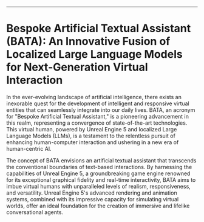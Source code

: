 
------------------------------

# Bespoke Artificial Textual Assistant (BATA): An Innovative Fusion of Localized Large Language Models for Next-Generation Virtual Interaction

In the ever-evolving landscape of artificial intelligence, there exists an inexorable quest for the development of intelligent and responsive virtual entities that can seamlessly integrate into our daily lives. BATA, an acronym for "Bespoke Artificial Textual Assistant," is a pioneering advancement in this realm, representing a convergence of state-of-the-art technologies. This virtual human, powered by Unreal Engine 5 and localized Large Language Models (LLMs), is a testament to the relentless pursuit of enhancing human-computer interaction and ushering in a new era of human-centric AI.

The concept of BATA envisions an artificial textual assistant that transcends the conventional boundaries of text-based interactions. By harnessing the capabilities of Unreal Engine 5, a groundbreaking game engine renowned for its exceptional graphical fidelity and real-time interactivity, BATA aims to imbue virtual humans with unparalleled levels of realism, responsiveness, and versatility. Unreal Engine 5's advanced rendering and animation systems, combined with its impressive capacity for simulating virtual worlds, offer an ideal foundation for the creation of immersive and lifelike conversational agents.
